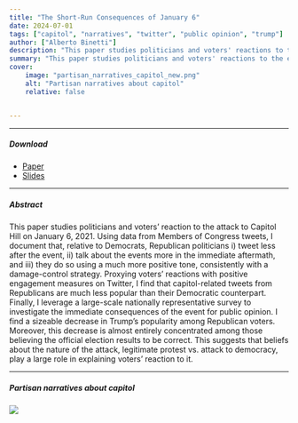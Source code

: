 ```yaml
---
title: "The Short-Run Consequences of January 6" 
date: 2024-07-01
tags: ["capitol", "narratives", "twitter", "public opinion", "trump"]
author: ["Alberto Binetti"]
description: "This paper studies politicians and voters' reactions to the events of January 6, 2021."
summary: "This paper studies politicians and voters' reactions to the events of January 6, 2021." 
cover:
    image: "partisan_narratives_capitol_new.png"
    alt: "Partisan narratives about capitol"
    relative: false


---
```


---

##### Download

+ [Paper](6jan_ab_public.pdf)
+ [Slides](slides_v3.pdf)

---

##### Abstract

This paper studies politicians and voters’ reaction to the attack to Capitol Hill on January 6, 2021. Using data from Members of Congress tweets, I document that, relative to Democrats, Republican politicians i) tweet less after the event, ii) talk about the events more in the immediate aftermath, and iii) they do so using a much more positive tone, consistently with a damage-control strategy. Proxying voters’ reactions with positive engagement measures on Twitter, I find that capitol-related tweets from Republicans are much less popular than their Democratic counterpart. Finally, I leverage a large-scale nationally representative survey to investigate the immediate consequences of the event for public opinion. I find a sizeable decrease in Trump’s popularity among Republican voters. Moreover, this decrease is almost entirely concentrated among those believing the official election results to be correct. This suggests that beliefs about the nature of the attack, legitimate protest vs. attack to democracy, play a large role in explaining voters’ reaction to it.

---

##### Partisan narratives about capitol

![](partisan_narratives_capitol_new.png)
